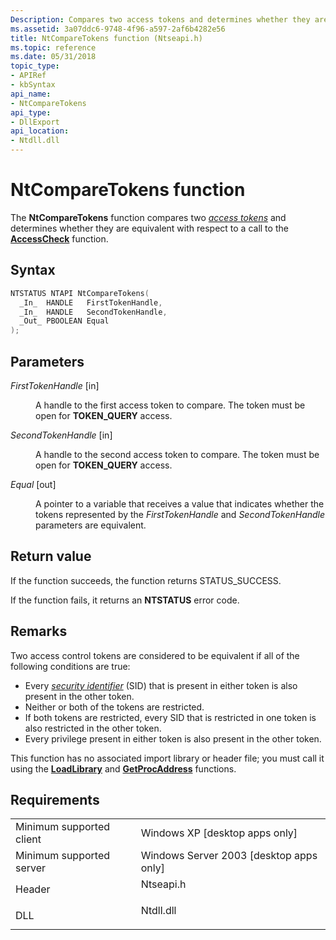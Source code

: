 ```yaml
---
Description: Compares two access tokens and determines whether they are equivalent with respect to a call to the AccessCheck function.
ms.assetid: 3a07ddc6-9748-4f96-a597-2af6b4282e56
title: NtCompareTokens function (Ntseapi.h)
ms.topic: reference
ms.date: 05/31/2018
topic_type: 
- APIRef
- kbSyntax
api_name: 
- NtCompareTokens
api_type: 
- DllExport
api_location: 
- Ntdll.dll
---
```


# NtCompareTokens function

The **NtCompareTokens** function compares two [*access tokens*](/windows/desktop/SecGloss/a-gly) and determines whether they are equivalent with respect to a call to the [**AccessCheck**](/windows/win32/api/securitybaseapi/nf-securitybaseapi-accesscheck) function.

## Syntax


```C++
NTSTATUS NTAPI NtCompareTokens(
  _In_  HANDLE   FirstTokenHandle,
  _In_  HANDLE   SecondTokenHandle,
  _Out_ PBOOLEAN Equal
);
```



## Parameters

<dl> <dt>

*FirstTokenHandle* \[in\]
</dt> <dd>

A handle to the first access token to compare. The token must be open for **TOKEN\_QUERY** access.

</dd> <dt>

*SecondTokenHandle* \[in\]
</dt> <dd>

A handle to the second access token to compare. The token must be open for **TOKEN\_QUERY** access.

</dd> <dt>

*Equal* \[out\]
</dt> <dd>

A pointer to a variable that receives a value that indicates whether the tokens represented by the *FirstTokenHandle* and *SecondTokenHandle* parameters are equivalent.

</dd> </dl>

## Return value

If the function succeeds, the function returns STATUS\_SUCCESS.

If the function fails, it returns an **NTSTATUS** error code.

## Remarks

Two access control tokens are considered to be equivalent if all of the following conditions are true:

-   Every [*security identifier*](/windows/desktop/SecGloss/s-gly) (SID) that is present in either token is also present in the other token.
-   Neither or both of the tokens are restricted.
-   If both tokens are restricted, every SID that is restricted in one token is also restricted in the other token.
-   Every privilege present in either token is also present in the other token.

This function has no associated import library or header file; you must call it using the [**LoadLibrary**](/windows/desktop/api/libloaderapi/nf-libloaderapi-loadlibrarya) and [**GetProcAddress**](/windows/desktop/api/libloaderapi/nf-libloaderapi-getprocaddress) functions.

## Requirements



|                                     |                                                                                      |
|-------------------------------------|--------------------------------------------------------------------------------------|
| Minimum supported client<br/> | Windows XP \[desktop apps only\]<br/>                                          |
| Minimum supported server<br/> | Windows Server 2003 \[desktop apps only\]<br/>                                 |
| Header<br/>                   | <dl> <dt>Ntseapi.h</dt> </dl> |
| DLL<br/>                      | <dl> <dt>Ntdll.dll</dt> </dl> |



 

